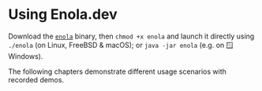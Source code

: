 <!--
    SPDX-License-Identifier: Apache-2.0

    Copyright 2023 The Enola <https://enola.dev> Authors

    Licensed under the Apache License, Version 2.0 (the "License");
    you may not use this file except in compliance with the License.
    You may obtain a copy of the License at

        https://www.apache.org/licenses/LICENSE-2.0

    Unless required by applicable law or agreed to in writing, software
    distributed under the License is distributed on an "AS IS" BASIS,
    WITHOUT WARRANTIES OR CONDITIONS OF ANY KIND, either express or implied.
    See the License for the specific language governing permissions and
    limitations under the License.
-->

# Using Enola.dev

Download the [`enola`](../download/latest/enola) binary, then `chmod +x enola`
and launch it directly using `./enola` (on Linux, FreeBSD & macOS); or
`java -jar enola` (e.g. on 🪟 Windows).

The following chapters demonstrate different usage scenarios with recorded demos.
